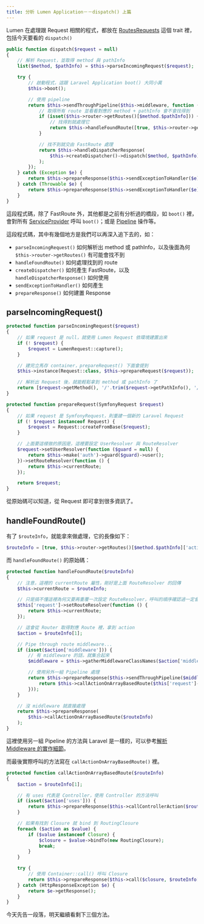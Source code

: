 ```yaml
---
title: 分析 Lumen Application－－dispatch() 上篇
---
```


Lumen 在處理跟 Request 相關的程式，都放在 [RoutesRequests][] 這個 trait 裡，包括今天要看的 `dispatch()`

```php
public function dispatch($request = null)
{
    // 解析 Request，並取得 method 與 pathInfo
    list($method, $pathInfo) = $this->parseIncomingRequest($request);

    try {
        // 啟動程式，這跟 Laravel Application boot() 大同小異
        $this->boot();

        // 使用 pipeline 
        return $this->sendThroughPipeline($this->middleware, function () use ($method, $pathInfo) {
            // 取得所有 route 並看看對應的 method + pathInfo 會不會找得到
            if (isset($this->router->getRoutes()[$method.$pathInfo])) {
                // 找得到就處理它
                return $this->handleFoundRoute([true, $this->router->getRoutes()[$method.$pathInfo]['action'], []]);
            }

            // 找不到就交由 FastRoute 處理
            return $this->handleDispatcherResponse(
                $this->createDispatcher()->dispatch($method, $pathInfo)
            );
        });
    } catch (Exception $e) {
        return $this->prepareResponse($this->sendExceptionToHandler($e));
    } catch (Throwable $e) {
        return $this->prepareResponse($this->sendExceptionToHandler($e));
    }
}
```

這段程式碼，除了 FastRoute 外，其他都是之前有分析過的橋段，如 `boot()` 裡，會對所有 [ServiceProvider][Day05] 呼叫 `boot()`；或是 [Pipeline][Day07] 操作等。

這段程式碼，其中有幾個地方是我們可以再深入追下去的，如：

* `parseIncomingRequest()` 如何解析出 method 或 pathInfo，以及後面為何 `$this->router->getRoutes()` 有可能會找不到
* `handleFoundRoute()` 如何處理找到的 route
* `createDispatcher()` 如何產生 FastRoute，以及 `handleDispatcherResponse()` 如何使用
* `sendExceptionToHandler()` 如何產生
* `prepareResponse()` 如何建置 Response

## parseIncomingRequest()

```php
protected function parseIncomingRequest($request)
{
    // 如果 request 是 null，就使用 Lumen Request 依環境建置出來
    if (! $request) {
        $request = LumenRequest::capture();
    }

    // 建完立馬存 container，prepareRequest() 下面會提到
    $this->instance(Request::class, $this->prepareRequest($request));

    // 解析出 Request 後，就能輕鬆拿到 method 或 pathInfo 了
    return [$request->getMethod(), '/'.trim($request->getPathInfo(), '/')];
}

protected function prepareRequest(SymfonyRequest $request)
{
    // 如果 request 是 SymfonyRequest，則重建一個新的 Laravel Request
    if (! $request instanceof Request) {
        $request = Request::createFromBase($request);
    }

    // 上面要這樣做的原因是，這裡要設定 UserResolver 與 RouteResolver
    $request->setUserResolver(function ($guard = null) {
        return $this->make('auth')->guard($guard)->user();
    })->setRouteResolver(function () {
        return $this->currentRoute;
    });

    return $request;
}
```

從原始碼可以知道，從 Request 即可拿到很多資訊了。

## handleFoundRoute()

有了 `$routeInfo`，就能拿來做處理，它的長像如下：

```php
$routeInfo = [true, $this->router->getRoutes()[$method.$pathInfo]['action'], []]
```

而 `handleFoundRoute()` 的原始碼：

```php
protected function handleFoundRoute($routeInfo)
{
    // 注意，這裡的 currentRoute 屬性，剛好是上面 RouteResolver 的回傳
    $this->currentRoute = $routeInfo;

    // 只是搞不懂這裡為何又要再重覆一次設定 RouteResolver，呼叫的順序確認過一定會是 parseIncomingRequest() 後才 handleFoundRoute()
    $this['request']->setRouteResolver(function () {
        return $this->currentRoute;
    });

    // 這會從 Router 取得對應 Route 裡，拿到 action
    $action = $routeInfo[1];

    // Pipe through route middleware...
    if (isset($action['middleware'])) {
        // 有 middleware 的話，就集合起來
        $middleware = $this->gatherMiddlewareClassNames($action['middleware']);

        // 使用另外一組 Pipeline 處理
        return $this->prepareResponse($this->sendThroughPipeline($middleware, function () {
            return $this->callActionOnArrayBasedRoute($this['request']->route());
        }));
    }

    // 沒 middleware 就直接處理
    return $this->prepareResponse(
        $this->callActionOnArrayBasedRoute($routeInfo)
    );
}
```

這裡使用另一組 Pipeline 的方法與 Laravel 是一樣的，可以參考[解析 Middleware 的實作細節][Day20]。

而最後實際呼叫的方法寫在 `callActionOnArrayBasedRoute()` 裡。

```php
protected function callActionOnArrayBasedRoute($routeInfo)
{
    $action = $routeInfo[1];

    // 有 uses 代表是 Controller，使用 Controller 的方法呼叫
    if (isset($action['uses'])) {
        return $this->prepareResponse($this->callControllerAction($routeInfo));
    }

    // 如果有找到 Closure 就 bind 到 RoutingClosure
    foreach ($action as $value) {
        if ($value instanceof Closure) {
            $closure = $value->bindTo(new RoutingClosure);
            break;
        }
    }

    try {
        // 使用 Container::call() 呼叫 Closure
        return $this->prepareResponse($this->call($closure, $routeInfo[2]));
    } catch (HttpResponseException $e) {
        return $e->getResponse();
    }
}
```

今天先告一段落，明天繼續看剩下三個方法。

[RoutesRequests]: https://github.com/laravel/lumen-framework/blob/v5.7.6/src/Concerns/RoutesRequests.php

[Day05]: day05.md
[Day07]: day07.md
[Day20]: day20.md
